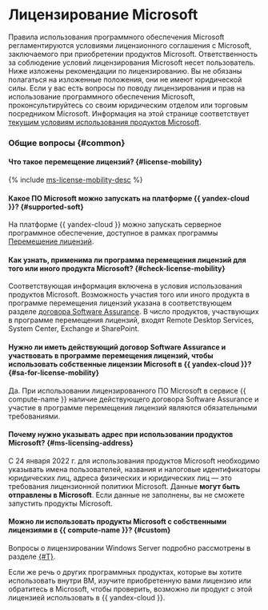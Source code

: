 # Лицензирование Microsoft

Правила использования программного обеспечения Microsoft регламентируются условиями лицензионного соглашения с Microsoft, заключаемого при приобретении продуктов Microsoft. Ответственность за соблюдение условий лицензирования Microsoft несет пользователь. Ниже изложены рекомендации по лицензированию. Вы не обязаны полагаться на изложенные положения, они не имеют юридической силы. Если у вас есть вопросы по поводу лицензирования и прав на использование программного обеспечения Microsoft, проконсультируйтесь со своим юридическим отделом или торговым посредником Microsoft. Информация на этой странице соответствует [текущим условиям использования продуктов Microsoft](https://www.microsoft.com/ru-ru/useterms).

### Общие вопросы {#common}

#### Что такое перемещение лицензий? {#license-mobility}

{% include [ms-license-mobility-desc](../../_includes/ms-license-mobility-desc.md) %}

#### Какое ПО Microsoft можно запускать на платформе {{ yandex-cloud }}? {#supported-soft}

На платформе {{ yandex-cloud }} можно запускать серверное программное обеспечение, доступное в рамках программы [Перемещение лицензий](https://www.microsoft.com/ru-ru/licensing/licensing-programs/software-assurance-license-mobility).


#### Как узнать, применима ли программа перемещения лицензий для того или иного продукта Microsoft? {#check-license-mobility}

Соответствующая информация включена в условия использования продуктов Microsoft. Возможность участия того или иного продукта в программе перемещения лицензий указана в соответствующем разделе [договора Software Assurance](https://www.microsoft.com/ru-ru/licensing/licensing-programs/software-assurance-license-mobility). В число продуктов, участвующих в программе перемещения лицензий, входят Remote Desktop Services, System Center, Exchange и SharePoint.


#### Нужно ли иметь действующий договор Software Assurance и участвовать в программе перемещения лицензий, чтобы использовать собственные лицензии Microsoft в {{ yandex-cloud }}? {#sa-for-license-mobility}

Да. При использовании лицензированного ПО Microsoft в сервисе {{ compute-name }} наличие действующего договора Software Assurance и участие в программе перемещения лицензий являются обязательными требованиями.

#### Почему нужно указывать адрес при использовании продуктов Microsoft? {#ms-licensing-address}

С 24 января 2022 г. для использования продуктов Microsoft необходимо указывать имена пользователей, названия и налоговые идентификаторы юридических лиц, адреса физических и юридических лиц — это требования лицензионной политики Microsoft. Данные **могут быть отправлены в Microsoft**. Если данные не заполнены, вы не сможете запустить продукты Microsoft.

#### Можно ли использовать продукты Microsoft с собственными лицензиями в {{ compute-name }}? {#custom}

Вопросы о лицензировании Windows Server подробно рассмотрены в разделе [{#T}](../../microsoft/byol.md).

Если же речь о других программных продуктах, которые вы хотите использовать внутри ВМ, изучите приобретенную вами лицензию или обратитесь в Microsoft, чтобы проверить, возможно ли продукт с этой лицензией использовать в {{ yandex-cloud }}.